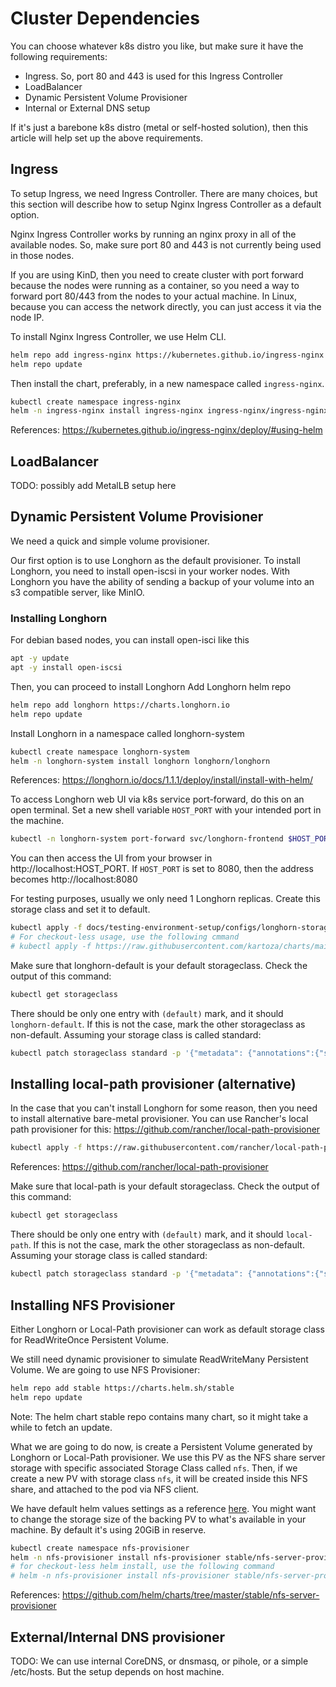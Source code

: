 # Cluster Dependencies

You can choose whatever k8s distro you like, but make sure it have the following requirements:

 - Ingress. So, port 80 and 443 is used for this Ingress Controller
 - LoadBalancer
 - Dynamic Persistent Volume Provisioner
 - Internal or External DNS setup

If it's just a barebone k8s distro (metal or self-hosted solution), then this article will help
set up the above requirements.

## Ingress

To setup Ingress, we need Ingress Controller. There are many choices, but this section will 
describe how to setup Nginx Ingress Controller as a default option.

Nginx Ingress Controller works by running an nginx proxy in all of the available nodes. 
So, make sure port 80 and 443 is not currently being used in those nodes.

If you are using KinD, then you need to create cluster with port forward because the nodes 
were running as a container, so you need a way to forward port 80/443 from the nodes to your
actual machine. In Linux, because you can access the network directly, you can just access it 
via the node IP.

To install Nginx Ingress Controller, we use Helm CLI.

```bash
helm repo add ingress-nginx https://kubernetes.github.io/ingress-nginx
helm repo update
```

Then install the chart, preferably, in a new namespace called `ingress-nginx`.

```bash
kubectl create namespace ingress-nginx
helm -n ingress-nginx install ingress-nginx ingress-nginx/ingress-nginx
```

References: https://kubernetes.github.io/ingress-nginx/deploy/#using-helm

## LoadBalancer

TODO: possibly add MetalLB setup here

## Dynamic Persistent Volume Provisioner

We need a quick and simple volume provisioner.

Our first option is to use Longhorn as the default provisioner.
To install Longhorn, you need to install open-iscsi in your worker nodes.
With Longhorn you have the ability of sending a backup of your volume into 
an s3 compatible server, like MinIO.

### Installing Longhorn

For debian based nodes, you can install open-isci like this

```bash
apt -y update
apt -y install open-iscsi
```

Then, you can proceed to install Longhorn
Add Longhorn helm repo

```bash
helm repo add longhorn https://charts.longhorn.io
helm repo update
```

Install Longhorn in a namespace called longhorn-system

```bash
kubectl create namespace longhorn-system
helm -n longhorn-system install longhorn longhorn/longhorn
```

References: https://longhorn.io/docs/1.1.1/deploy/install/install-with-helm/


To access Longhorn web UI via k8s service port-forward, do this on an open terminal.
Set a new shell variable `HOST_PORT` with your intended port in the machine.

```bash
kubectl -n longhorn-system port-forward svc/longhorn-frontend $HOST_PORT:80
```

You can then access the UI from your browser in http://localhost:HOST_PORT. 
If `HOST_PORT` is set to 8080, then the address becomes http://localhost:8080

For testing purposes, usually we only need 1 Longhorn replicas.
Create this storage class and set it to default.

```bash
kubectl apply -f docs/testing-environment-setup/configs/longhorn-storage-class.yaml
# For checkout-less usage, use the following cmmand
# kubectl apply -f https://raw.githubusercontent.com/kartoza/charts/main/docs/testing-environment-setup/configs/longhorn-storage-class.yaml
```

Make sure that longhorn-default is your default storageclass.
Check the output of this command:

```bash
kubectl get storageclass
```

There should be only one entry with `(default)` mark, and it should `longhorn-default`.
If this is not the case, mark the other storageclass as non-default.
Assuming your storage class is called standard:

```bash
kubectl patch storageclass standard -p '{"metadata": {"annotations":{"storageclass.kubernetes.io/is-default-class":"false"}}}'
```

## Installing local-path provisioner (alternative)

In the case that you can't install Longhorn for some reason, then you need to install alternative bare-metal provisioner.
You can use Rancher's local path provisioner for this: https://github.com/rancher/local-path-provisioner

```bash
kubectl apply -f https://raw.githubusercontent.com/rancher/local-path-provisioner/master/deploy/local-path-storage.yaml
```

References: https://github.com/rancher/local-path-provisioner

Make sure that local-path is your default storageclass.
Check the output of this command:

```bash
kubectl get storageclass
```

There should be only one entry with `(default)` mark, and it should `local-path`.
If this is not the case, mark the other storageclass as non-default.
Assuming your storage class is called standard:

```bash
kubectl patch storageclass standard -p '{"metadata": {"annotations":{"storageclass.kubernetes.io/is-default-class":"false"}}}'
```


## Installing NFS Provisioner

Either Longhorn or Local-Path provisioner can work as default storage class for ReadWriteOnce Persistent Volume.

We still need dynamic provisioner to simulate ReadWriteMany Persistent Volume. We are going to use NFS Provisioner:

```bash
helm repo add stable https://charts.helm.sh/stable
helm repo update
```

Note:
The helm chart stable repo contains many chart, so it might take a while to fetch an update.

What we are going to do now, is create a Persistent Volume generated by Longhorn or Local-Path provisioner.
We use this PV as the NFS share server storage with specific associated Storage Class called `nfs`.
Then, if we create a new PV with storage class `nfs`, it will be created inside this NFS share, and attached 
to the pod via NFS client.

We have default helm values settings as a reference [here](configs/nfs-provisioner-values.yaml).
You might want to change the storage size of the backing PV to what's available in your machine.
By default it's using 20GiB in reserve.

```bash
kubectl create namespace nfs-provisioner
helm -n nfs-provisioner install nfs-provisioner stable/nfs-server-provisioner -f docs/testing-environment-setup/configs/nfs-provisioner-values.yaml
# for checkout-less helm install, use the following command
# helm -n nfs-provisioner install nfs-provisioner stable/nfs-server-provisioner -f https://raw.githubusercontent.com/kartoza/charts/master/docs/testing-environment-setup/configs/nfs-provisioner-values.yaml
```

References: https://github.com/helm/charts/tree/master/stable/nfs-server-provisioner

## External/Internal DNS provisioner

TODO: We can use internal CoreDNS, or dnsmasq, or pihole, or a simple /etc/hosts. But the setup depends on host machine.